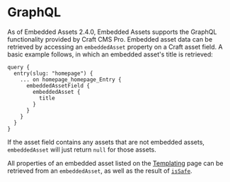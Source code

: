 # GraphQL

As of Embedded Assets 2.4.0, Embedded Assets supports the GraphQL functionality provided by Craft CMS Pro.  Embedded asset data can be retrieved by accessing an `embeddedAsset` property on a Craft asset field.  A basic example follows, in which an embedded asset's title is retrieved:

```
query {
  entry(slug: "homepage") {
    ... on homepage_homepage_Entry {
	  embeddedAssetField {
        embeddedAsset {
          title
        }
      }
    }
  }
}
```

If the asset field contains any assets that are not embedded assets, `embeddedAsset` will just return `null` for those assets.

All properties of an embedded asset listed on the [Templating](templating.md#properties) page can be retrieved from an `embeddedAsset`, as well as the result of [`isSafe`](templating.md#getissafe).
